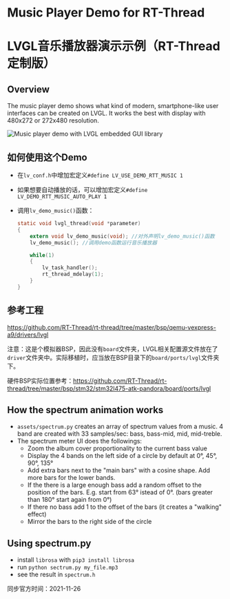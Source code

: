 # Music Player Demo for RT-Thread

# LVGL音乐播放器演示示例（RT-Thread定制版）

## Overview
The music player demo shows what kind of modern, smartphone-like user interfaces can be created on LVGL. It works the best with display with 480x272 or 272x480 resolution. 


![Music player demo with LVGL embedded GUI library](https://github.com/lvgl/lv_examples/blob/master/src/lv_demo_music/screenshot1.gif?raw=true)

## 如何使用这个Demo

- 在`lv_conf.h`中增加宏定义`#define LV_USE_DEMO_RTT_MUSIC 1 `

- 如果想要自动播放的话，可以增加宏定义`#define LV_DEMO_RTT_MUSIC_AUTO_PLAY 1`

- 调用`lv_demo_music()`函数：

  ```c
  static void lvgl_thread(void *parameter)
  {
      extern void lv_demo_music(void); //对外声明lv_demo_music()函数
      lv_demo_music(); //调用demo函数运行音乐播放器
  
      while(1)
      {
          lv_task_handler();
          rt_thread_mdelay(1);
      }
  }
  ```

## 参考工程

https://github.com/RT-Thread/rt-thread/tree/master/bsp/qemu-vexpress-a9/drivers/lvgl

注意：这是个模拟器BSP，因此没有`board`文件夹，LVGL相关配置源文件放在了`driver`文件夹中。实际移植时，应当放在BSP目录下的`board/ports/lvgl`文件夹下。

硬件BSP实际位置参考：https://github.com/RT-Thread/rt-thread/tree/master/bsp/stm32/stm32l475-atk-pandora/board/ports/lvgl

## How the spectrum animation works

- `assets/spectrum.py` creates an array of spectrum values from a music. 4 band are created with 33 samples/sec: bass, bass-mid, mid, mid-treble.
- The spectrum meter UI does the followings:
	- Zoom the album cover proportionality to the current bass value
	- Display the 4 bands on the left side of a circle by default at 0°, 45°, 90°, 135° 
	- Add extra bars next to the "main bars" with a cosine shape. Add more bars for the lower bands.
	- If the there is a large enough bass add a random offset to the position of the bars. E.g. start from 63° istead of 0°. (bars greater than 180° start again from 0°)
	- If there no bass add 1 to the offset of the bars (it creates a "walking" effect)
	- Mirror the bars to the right side of the circle
	
## Using spectrum.py
- install `librosa` with `pip3 install librosa`	
- run `python sectrum.py my_file.mp3`
- see the result in `spectrum.h`



同步官方时间：2021-11-26
